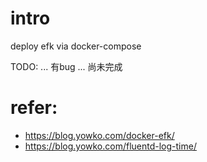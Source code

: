 # intro
deploy efk via docker-compose

TODO: ... 有bug ... 尚未完成

# refer:
- https://blog.yowko.com/docker-efk/
- https://blog.yowko.com/fluentd-log-time/